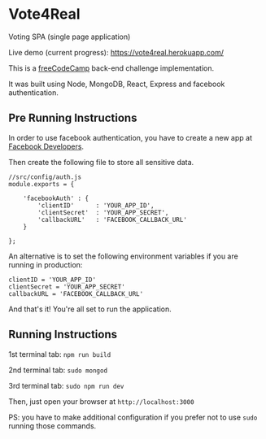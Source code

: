 # Vote4Real
Voting SPA (single page application)

Live demo (current progress): https://vote4real.herokuapp.com/

This is a [freeCodeCamp](https://www.freecodecamp.com/challenges/build-a-voting-app) back-end challenge implementation.

It was built using Node, MongoDB, React, Express and facebook authentication.

## Pre Running Instructions

In order to use facebook authentication, you have to create a new app at [Facebook Developers](https://developers.facebook.com/docs/apps/register).

Then create the following file to store all sensitive data.

```
//src/config/auth.js
module.exports = {

    'facebookAuth' : {
        'clientID'      : 'YOUR_APP_ID',
        'clientSecret'  : 'YOUR_APP_SECRET',
        'callbackURL'   : 'FACEBOOK_CALLBACK_URL'
    }

};
```

An alternative is to set the following environment variables if you are running in production:

```
clientID = 'YOUR_APP_ID'
clientSecret = 'YOUR_APP_SECRET'
callbackURL = 'FACEBOOK_CALLBACK_URL'
```

And that's it! You're all set to run the application.

## Running Instructions

1st terminal tab: `npm run build`

2nd terminal tab: `sudo mongod`

3rd terminal tab: `sudo npm run dev`

Then, just open your browser at `http://localhost:3000`

PS: you have to make additional configuration if you prefer not to use `sudo` running those commands.